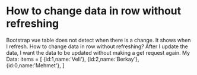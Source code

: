 
# How to change data in row without refreshing

Bootstrap vue table does not detect when there is a change. It shows when I refresh. How to change data in row without refreshing?  After I update the data, I want the data to be updated without making a get request again.
My Data:
items = [
         {id:1,name:'Veli'},
         {id:2,name:'Berkay'},
         {id:0,name:'Mehmet'},
        ]

 <b-table
        :items="person"
        :fields="fields"        
      />



<template>
  <form v-for="(person, index) in persons" 
        @submit.prevent="submit">
      <input v-model="person.name">
  </form>
</template>

<template>
  <div v-for="(person, index) in persons">
      <span :key="index">{{person.name}} </span>
  </div>
</template>

<script>
import axios from 'axios'

export default {
    data() {
        return {
            persons: []
        }
    },
   beforeCreate(){
 this.$store.dispatch("loadPerson").then((response) => {
      Vue.set(this, "persons", response);
    })
   },
    methods: {
        submit(){
            axios.put('/person', this.person)
        }
    },
}
</script>


        